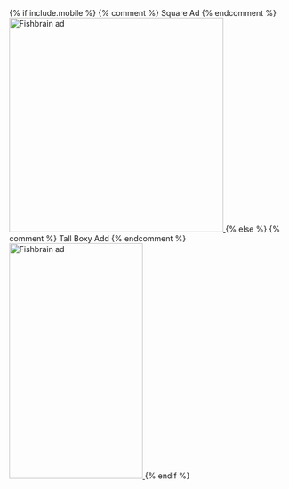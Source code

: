 <div class="ad custom">
<!-- START ADVERTISER: Fishbrain AB from awin.com -->
{% if include.mobile %}
{% comment %} Square Ad {% endcomment %}
  <a href="https://www.awin1.com/cread.php?s=2909670&v=19294&q=401837&r=730047" class="awin-ad awin-ad-mobile">
    <img src="https://www.awin1.com/cshow.php?s=2909670&v=19294&q=401837&r=730047" border="0" alt="Fishbrain ad" width="385px" height="385px" />
  </a>
{% else %}
{% comment %} Tall Boxy Add {% endcomment %}
  <a href="https://www.awin1.com/cread.php?s=2909669&v=19294&q=412409&r=730047" class="awin-ad awin-ad-desktop">
    <img src="https://www.awin1.com/cshow.php?s=2909669&v=19294&q=412409&r=730047" border="0" alt="Fishbrain ad" width="240px" height="423px" />
  </a>
{% endif %}
<!-- END ADVERTISER: Fishbrain AB from awin.com -->
</div>
